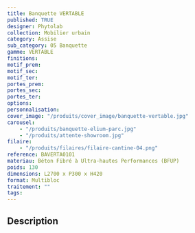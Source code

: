 ```yaml
---
title: Banquette VERTABLE
published: TRUE
designer: Phytolab
collection: Mobilier urbain
category: Assise
sub_category: 05 Banquette
gamme: VERTABLE
finitions:
motif_prem:
motif_sec:
motif_ter:
portes_prem:
portes_sec:
portes_ter:
options:
personnalisation:
cover_image: "/produits/cover_image/banquette-vertable.jpg"
carousel:
    - "/produits/banquette-elium-parc.jpg"
    - "/produits/attente-showroom.jpg"
filaire:
    - "/produits/filaires/filaire-cantine-04.png"
reference: BAVERTA0101
materiau: Béton Fibré à Ultra-hautes Performances (BFUP)
poids: 130
dimensions: L2700 x P300 x H420
format: Multibloc
traitement: ""
tags:
---
```


## Description
